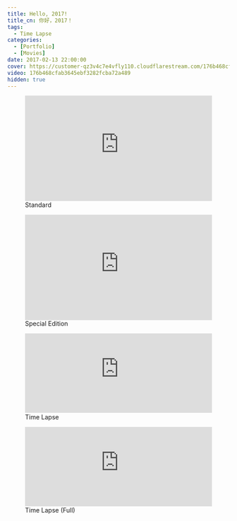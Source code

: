 ```yaml
---
title: Hello, 2017!
title_cn: 你好，2017！
tags:
  - Time Lapse
categories:
  - [Portfolio]
  - [Movies]
date: 2017-02-13 22:00:00
cover: https://customer-qz3v4c7e4vfly110.cloudflarestream.com/176b468cfab3645ebf3282fcba72a489/thumbnails/thumbnail.jpg?time=47s
video: 176b468cfab3645ebf3282fcba72a489
hidden: true
---
```


<figure class="my-video">
  <div style="position: relative; padding-top: 56.25%;"><iframe src="https://customer-qz3v4c7e4vfly110.cloudflarestream.com/176b468cfab3645ebf3282fcba72a489/iframe?preload=metadata&poster=https%3A%2F%2Fcustomer-qz3v4c7e4vfly110.cloudflarestream.com%2F176b468cfab3645ebf3282fcba72a489%2Fthumbnails%2Fthumbnail.jpg%3Ftime%3D47s%26height%3D600" style="border: none; position: absolute; top: 0; left: 0; height: 100%; width: 100%;" allow="accelerometer; gyroscope; autoplay; encrypted-media; picture-in-picture;" allowfullscreen="true"></iframe></div>
  <figcaption>Standard</figcaption>
</figure>

<figure class="my-video">
  <div style="position: relative; padding-top: 56.25%;"><iframe src="https://customer-qz3v4c7e4vfly110.cloudflarestream.com/979ffd0a11d592612143daa66aab7f3c/iframe?preload=metadata&poster=https%3A%2F%2Fcustomer-qz3v4c7e4vfly110.cloudflarestream.com%2F979ffd0a11d592612143daa66aab7f3c%2Fthumbnails%2Fthumbnail.jpg%3Ftime%3D%26height%3D600" style="border: none; position: absolute; top: 0; left: 0; height: 100%; width: 100%;" allow="accelerometer; gyroscope; autoplay; encrypted-media; picture-in-picture;" allowfullscreen="true"></iframe></div>
  <figcaption>Special Edition</figcaption>
</figure>

<figure class="my-video">
  <div style="position: relative; padding-top: 42.552083333333336%;"><iframe src="https://customer-qz3v4c7e4vfly110.cloudflarestream.com/0d950a67199f3e0bc5c170fddbca1e3a/iframe?preload=metadata&poster=https%3A%2F%2Fcustomer-qz3v4c7e4vfly110.cloudflarestream.com%2F0d950a67199f3e0bc5c170fddbca1e3a%2Fthumbnails%2Fthumbnail.jpg%3Ftime%3D%26height%3D600" style="border: none; position: absolute; top: 0; left: 0; height: 100%; width: 100%;" allow="accelerometer; gyroscope; autoplay; encrypted-media; picture-in-picture;" allowfullscreen="true"></iframe></div>
  <figcaption>Time Lapse</figcaption>
</figure>

<figure class="my-video">
  <div style="position: relative; padding-top: 42.552083333333336%;"><iframe src="https://customer-qz3v4c7e4vfly110.cloudflarestream.com/3a6ac42a19fdb91ac6bf88592a75d381/iframe?preload=metadata&poster=https%3A%2F%2Fcustomer-qz3v4c7e4vfly110.cloudflarestream.com%2F3a6ac42a19fdb91ac6bf88592a75d381%2Fthumbnails%2Fthumbnail.jpg%3Ftime%3D%26height%3D600" style="border: none; position: absolute; top: 0; left: 0; height: 100%; width: 100%;" allow="accelerometer; gyroscope; autoplay; encrypted-media; picture-in-picture;" allowfullscreen="true"></iframe></div>
  <figcaption>Time Lapse (Full)</figcaption>
</figure>
